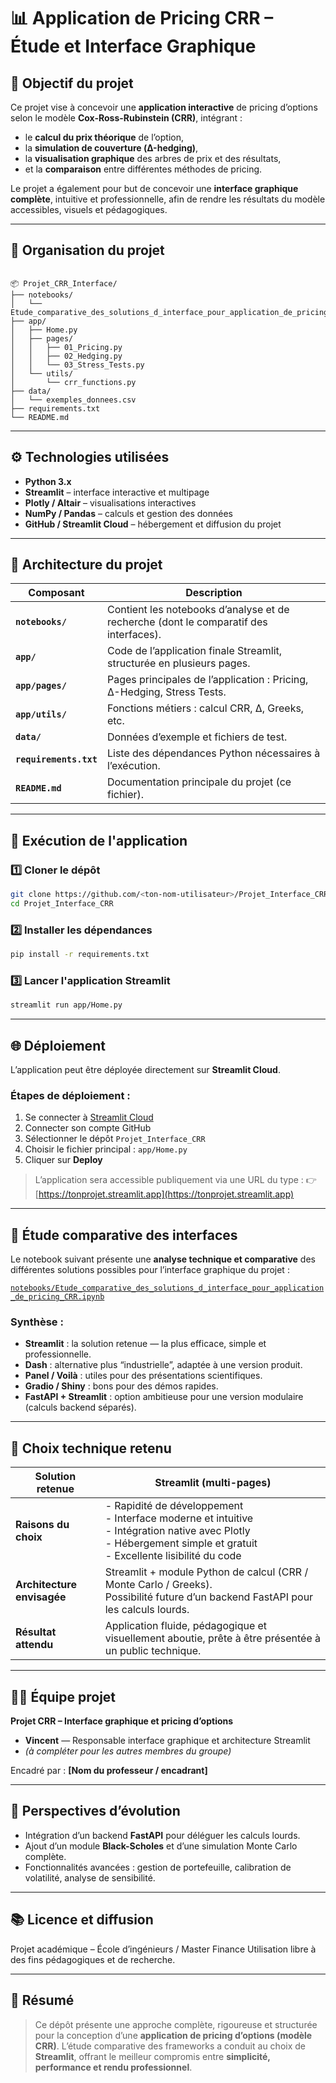 # 📊 Application de Pricing CRR – Étude et Interface Graphique

## 🎯 Objectif du projet
Ce projet vise à concevoir une **application interactive** de pricing d’options selon le modèle **Cox-Ross-Rubinstein (CRR)**, intégrant :
- le **calcul du prix théorique** de l’option,
- la **simulation de couverture (Δ-hedging)**,
- la **visualisation graphique** des arbres de prix et des résultats,
- et la **comparaison** entre différentes méthodes de pricing.

Le projet a également pour but de concevoir une **interface graphique complète**, intuitive et professionnelle, afin de rendre les résultats du modèle accessibles, visuels et pédagogiques.

---

## 🧩 Organisation du projet

```

📦 Projet_CRR_Interface/
├── notebooks/
│   └── Etude_comparative_des_solutions_d_interface_pour_application_de_pricing_CRR.ipynb
├── app/
│   ├── Home.py
│   ├── pages/
│   │   ├── 01_Pricing.py
│   │   ├── 02_Hedging.py
│   │   └── 03_Stress_Tests.py
│   └── utils/
│       └── crr_functions.py
├── data/
│   └── exemples_donnees.csv
├── requirements.txt
└── README.md

````

---

## ⚙️ Technologies utilisées

- **Python 3.x**
- **Streamlit** – interface interactive et multipage
- **Plotly / Altair** – visualisations interactives
- **NumPy / Pandas** – calculs et gestion des données
- **GitHub / Streamlit Cloud** – hébergement et diffusion du projet

---

## 🧱 Architecture du projet

| Composant | Description |
|------------|--------------|
| **`notebooks/`** | Contient les notebooks d’analyse et de recherche (dont le comparatif des interfaces). |
| **`app/`** | Code de l’application finale Streamlit, structurée en plusieurs pages. |
| **`app/pages/`** | Pages principales de l’application : Pricing, Δ-Hedging, Stress Tests. |
| **`app/utils/`** | Fonctions métiers : calcul CRR, Δ, Greeks, etc. |
| **`data/`** | Données d’exemple et fichiers de test. |
| **`requirements.txt`** | Liste des dépendances Python nécessaires à l’exécution. |
| **`README.md`** | Documentation principale du projet (ce fichier). |

---

## 🚀 Exécution de l'application

### 1️⃣ Cloner le dépôt
```bash
git clone https://github.com/<ton-nom-utilisateur>/Projet_Interface_CRR.git
cd Projet_Interface_CRR
````

### 2️⃣ Installer les dépendances

```bash
pip install -r requirements.txt
```

### 3️⃣ Lancer l'application Streamlit

```bash
streamlit run app/Home.py
```

---

## 🌐 Déploiement

L’application peut être déployée directement sur **Streamlit Cloud**.

### Étapes de déploiement :

1. Se connecter à [Streamlit Cloud](https://streamlit.io/cloud)
2. Connecter son compte GitHub
3. Sélectionner le dépôt `Projet_Interface_CRR`
4. Choisir le fichier principal : `app/Home.py`
5. Cliquer sur **Deploy**

> L’application sera accessible publiquement via une URL du type :
> 👉 [https://tonprojet.streamlit.app](https://tonprojet.streamlit.app)

---

## 🧠 Étude comparative des interfaces

Le notebook suivant présente une **analyse technique et comparative** des différentes solutions possibles pour l’interface graphique du projet :

[`notebooks/Etude_comparative_des_solutions_d_interface_pour_application_de_pricing_CRR.ipynb`](notebooks/Etude_comparative_des_solutions_d_interface_pour_application_de_pricing_CRR.ipynb)

### Synthèse :

* **Streamlit** : la solution retenue — la plus efficace, simple et professionnelle.
* **Dash** : alternative plus “industrielle”, adaptée à une version produit.
* **Panel / Voilà** : utiles pour des présentations scientifiques.
* **Gradio / Shiny** : bons pour des démos rapides.
* **FastAPI + Streamlit** : option ambitieuse pour une version modulaire (calculs backend séparés).

---

## 🧩 Choix technique retenu

| **Solution retenue**       | **Streamlit (multi-pages)**                                                                                                                                               |
| -------------------------- | ------------------------------------------------------------------------------------------------------------------------------------------------------------------------- |
| **Raisons du choix**       | - Rapidité de développement<br>- Interface moderne et intuitive<br>- Intégration native avec Plotly<br>- Hébergement simple et gratuit<br>- Excellente lisibilité du code |
| **Architecture envisagée** | Streamlit + module Python de calcul (CRR / Monte Carlo / Greeks).<br>Possibilité future d’un backend FastAPI pour les calculs lourds.                                     |
| **Résultat attendu**       | Application fluide, pédagogique et visuellement aboutie, prête à être présentée à un public technique.                                                                    |

---

## 👨‍💻 Équipe projet

**Projet CRR – Interface graphique et pricing d’options**

* **Vincent** — Responsable interface graphique et architecture Streamlit
* *(à compléter pour les autres membres du groupe)*

Encadré par : **[Nom du professeur / encadrant]**

---

## 🧭 Perspectives d’évolution

* Intégration d’un backend **FastAPI** pour déléguer les calculs lourds.
* Ajout d’un module **Black-Scholes** et d’une simulation Monte Carlo complète.
* Fonctionnalités avancées : gestion de portefeuille, calibration de volatilité, analyse de sensibilité.

---

## 📚 Licence et diffusion

Projet académique – École d’ingénieurs / Master Finance
Utilisation libre à des fins pédagogiques et de recherche.

---

## 🏁 Résumé

> Ce dépôt présente une approche complète, rigoureuse et structurée pour la conception d’une **application de pricing d’options (modèle CRR)**.
> L’étude comparative des frameworks a conduit au choix de **Streamlit**, offrant le meilleur compromis entre **simplicité, performance et rendu professionnel**.

